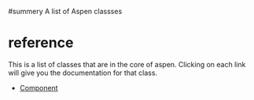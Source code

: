 #summery A list of Aspen classses
# reference #
This is a list of classes that are in the core of aspen. Clicking on each link will give you the documentation for that class.

  * [Component](http://code.google.com/p/aspenmud/wiki/ref_component)